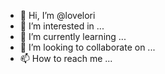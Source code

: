 - 👋 Hi, I’m @lovelori
- 👀 I’m interested in ...
- 🌱 I’m currently learning ...
- 💞️ I’m looking to collaborate on ...
- 📫 How to reach me ...

<!---
lovelori/lovelori is a ✨ special ✨ repository because its `README.md` (this file) appears on your GitHub profile.
You can click the Preview link to take a look at your changes.
--->
